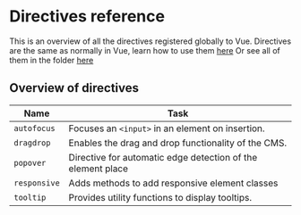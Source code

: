 # Directives reference

This is an overview of all the directives registered globally to Vue.
Directives are the same as normally in Vue, learn how to use them [here](./../../../../guides/plugins/plugins/administration/adding-directives)
Or see all of them in the folder [here](https://github.com/shopware/platform/tree/trunk/src/Administration/Resources/app/administration/src/app/directive)

## Overview of directives

| Name         | Task                                                        |
|--------------|-------------------------------------------------------------|
| `autofocus`  | Focuses an `<input>` in an element on insertion.            |
| `dragdrop`   | Enables the drag and drop functionality of the CMS.         |
| `popover`    | Directive for automatic edge detection of the element place |
| `responsive` | Adds methods to add responsive element classes              |
| `tooltip`    | Provides utility functions to display tooltips.           |
